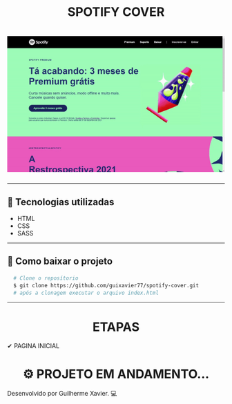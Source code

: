 <h1 align="center">
  SPOTIFY COVER
</h1>
<h1 align="center">
  <img src="img/readme/preview.gif">
</h1>

---

## 🚀 Tecnologias utilizadas

- HTML
- CSS
- SASS

---

## 📁 Como baixar o projeto

```bash
  # Clone o reposítorio
  $ git clone https://github.com/guixavier77/spotify-cover.git
  # após a clonagem executar o arquivo index.html
```

---

<h1 align="center">
   ETAPAS
</h1>

✔ PAGINA INICIAL

<h1 align="center">
  ⚙ PROJETO EM ANDAMENTO...
</h1>
Desenvolvido por Guilherme Xavier. 💻
